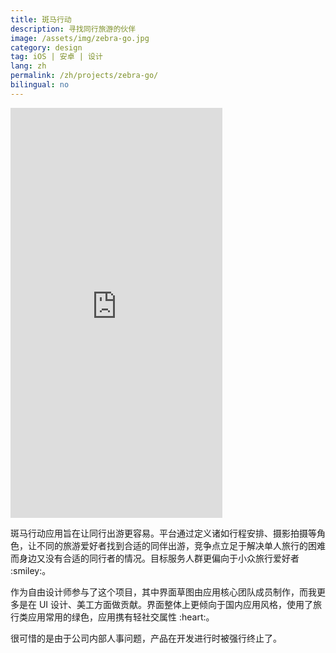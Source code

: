 ```yaml
---
title: 斑马行动
description: 寻找同行旅游的伙伴
image: /assets/img/zebra-go.jpg
category: design
tag: iOS | 安卓 | 设计
lang: zh
permalink: /zh/projects/zebra-go/
bilingual: no
---
```


<div class="row">
	<div class="7u 12u$(medium) 12u$(small) marvel">
	    <iframe src="https://marvelapp.com/7c0ed4e?emb=1" width="339" height="656" allowTransparency="true" frameborder="0"></iframe>
	</div>
	<div class="5u$ 12u$(medium) 12u$(small)">
		<p>斑马行动应用旨在让同行出游更容易。平台通过定义诸如行程安排、摄影拍摄等角色，让不同的旅游爱好者找到合适的同伴出游，竞争点立足于解决单人旅行的困难而身边又没有合适的同行者的情况。目标服务人群更偏向于小众旅行爱好者 :smiley:。</p>
		<p>作为自由设计师参与了这个项目，其中界面草图由应用核心团队成员制作，而我更多是在 UI 设计、美工方面做贡献。界面整体上更倾向于国内应用风格，使用了旅行类应用常用的绿色，应用携有轻社交属性 :heart:。</p>
		<p>很可惜的是由于公司内部人事问题，产品在开发进行时被强行终止了。</p>
	</div>
</div>
